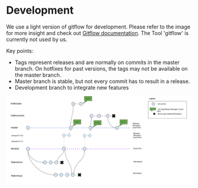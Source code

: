 # Development

We use a light version of gitflow for development. Please refer to the image for more insight and check out [Gitflow documentation](https://www.atlassian.com/de/git/tutorials/comparing-workflows/gitflow-workflow). The Tool 'gitflow' is currently not used by us.

Key points:

- Tags represent releases and are normally on commits in the master branch. On hotfixes for past versions, the tags may not be available on the master branch.
- Master branch is stable, but not every commit has to result in a release.
- Development branch to integrate new features

![Dev Workflow](./_media/dev_workflow.png)